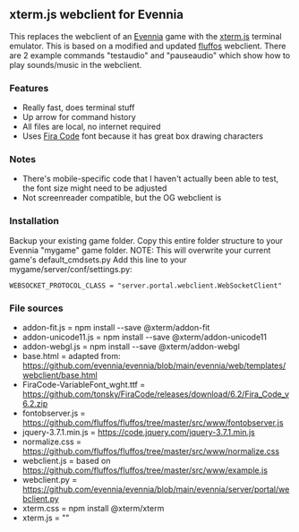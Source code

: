 ## xterm.js webclient for Evennia
This replaces the webclient of an [Evennia](https://github.com/evennia/evennia/tree/main) game with the [xterm.js](https://github.com/xtermjs/xterm.js) terminal emulator.
This is based on a modified and updated [fluffos](https://github.com/fluffos/fluffos/tree/master/src/www) webclient.
There are 2 example commands "testaudio" and "pauseaudio" which show how to play sounds/music in the webclient.

### Features
- Really fast, does terminal stuff
- Up arrow for command history
- All files are local, no internet required
- Uses [Fira Code](https://github.com/tonsky/FiraCode) font because it has great box drawing characters

### Notes
- There's mobile-specific code that I haven't actually been able to test, the font size might need to be adjusted
- Not screenreader compatible, but the OG webclient is

### Installation
Backup your existing game folder.
Copy this entire folder structure to your Evennia "mygame" game folder.
NOTE: This will overwrite your current game's default_cmdsets.py
Add this line to your mygame/server/conf/settings.py:

`WEBSOCKET_PROTOCOL_CLASS = "server.portal.webclient.WebSocketClient"`

### File sources
- addon-fit.js = npm install --save @xterm/addon-fit
- addon-unicode11.js = npm install --save @xterm/addon-unicode11
- addon-webgl.js = npm install --save @xterm/addon-webgl
- base.html = adapted from: https://github.com/evennia/evennia/blob/main/evennia/web/templates/webclient/base.html
- FiraCode-VariableFont_wght.ttf = https://github.com/tonsky/FiraCode/releases/download/6.2/Fira_Code_v6.2.zip
- fontobserver.js = https://github.com/fluffos/fluffos/tree/master/src/www/fontobserver.js
- jquery-3.7.1.min.js = https://code.jquery.com/jquery-3.7.1.min.js
- normalize.css = https://github.com/fluffos/fluffos/tree/master/src/www/normalize.css
- webclient.js = based on https://github.com/fluffos/fluffos/tree/master/src/www/example.js
- webclient.py = https://github.com/evennia/evennia/blob/main/evennia/server/portal/webclient.py
- xterm.css = npm install @xterm/xterm
- xterm.js = ""